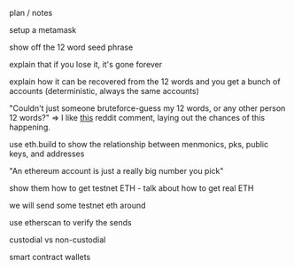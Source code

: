 


plan / notes 



setup a metamask 

show off the 12 word seed phrase

explain that if you lose it, it's gone forever

explain how it can be recovered from the 12 words and you get a bunch of accounts (deterministic, always the same accounts)

"Couldn't just someone bruteforce-guess my 12 words, or any other person 12 words?" => I like [this](https://www.reddit.com/r/CryptoCurrency/comments/lz2if8/comment/gpzur49/?utm_source=share&utm_medium=web2x&context=3) reddit comment, laying out the chances of this happening.

use eth.build to show the relationship between menmonics, pks, public keys, and addresses

"An ethereum account is just a really big number you pick"

show them how to get testnet ETH - talk about how to get real ETH

we will send some testnet eth around

use etherscan to verify the sends 

custodial vs non-custodial

smart contract wallets

